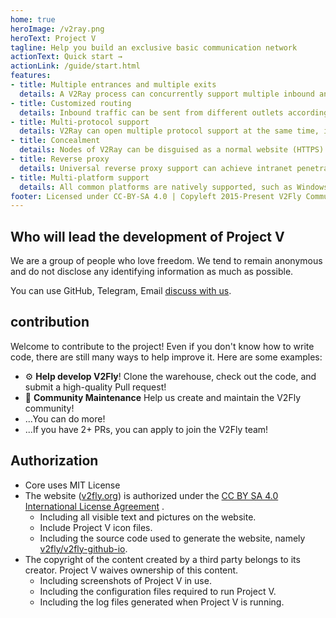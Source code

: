 ```yaml
---
home: true
heroImage: /v2ray.png
heroText: Project V
tagline: Help you build an exclusive basic communication network
actionText: Quick start →
actionLink: /guide/start.html
features:
- title: Multiple entrances and multiple exits
  details: A V2Ray process can concurrently support multiple inbound and outbound protocols, and each protocol can work independently.
- title: Customized routing
  details: Inbound traffic can be sent from different outlets according to the configuration. Easily implement distribution by region or domain name to achieve optimal network performance.
- title: Multi-protocol support
  details: V2Ray can open multiple protocol support at the same time, including Socks, HTTP, Shadowsocks and VMess. The transmission carrier can be set separately for each protocol, such as TCP, mKCP and WebSocket.
- title: Concealment
  details: Nodes of V2Ray can be disguised as a normal website (HTTPS) to confuse its traffic with normal web traffic to avoid third-party interference.
- title: Reverse proxy
  details: Universal reverse proxy support can achieve intranet penetration.
- title: Multi-platform support
  details: All common platforms are natively supported, such as Windows, macOS and Linux, and third parties have already supported mobile platforms.
footer: Licensed under CC-BY-SA 4.0 | Copyleft 2015-Present V2Fly Community
---
```


## Who will lead the development of Project V

We are a group of people who love freedom. We tend to remain anonymous and do not disclose any identifying information as much as possible.

You can use GitHub, Telegram, Email [discuss with us](guide/help.md).

## contribution

Welcome to contribute to the project! Even if you don't know how to write code, there are still many ways to help improve it. Here are some examples:

- ⚙️ **Help develop V2Fly**! Clone the warehouse, check out the code, and submit a high-quality Pull request!
- 📆 **Community Maintenance** Help us create and maintain the V2Fly community!
- ...You can do more!
- ...If you have 2+ PRs, you can apply to join the V2Fly team!

## Authorization

- Core uses MIT License
- The website ([v2fly.org](https://www.v2fly.org/)) is authorized under the [CC BY SA 4.0 International License Agreement](https://creativecommons.org/licenses/by/4.0/deed.zh) .
    * Including all visible text and pictures on the website.
    * Include Project V icon files.
    * Including the source code used to generate the website, namely [v2fly/v2fly-github-io](https://github.com/v2fly/v2fly-github-io).
- The copyright of the content created by a third party belongs to its creator. Project V waives ownership of this content.
    * Including screenshots of Project V in use.
    * Including the configuration files required to run Project V.
    * Including the log files generated when Project V is running.
